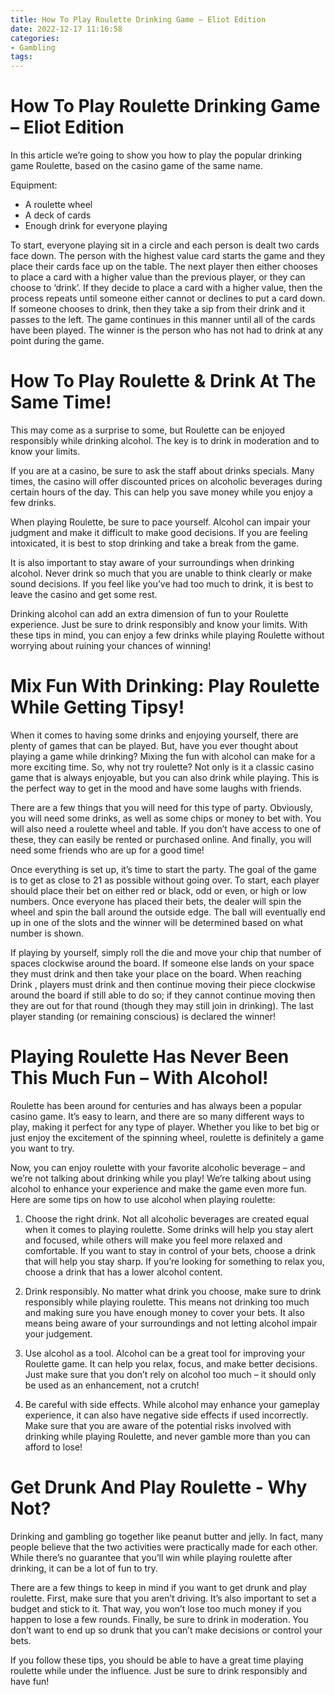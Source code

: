 ```yaml
---
title: How To Play Roulette Drinking Game – Eliot Edition
date: 2022-12-17 11:16:58
categories:
- Gambling
tags:
---
```



#  How To Play Roulette Drinking Game – Eliot Edition

In this article we’re going to show you how to play the popular drinking game Roulette, based on the casino game of the same name.

Equipment: 
- A roulette wheel
- A deck of cards
- Enough drink for everyone playing

To start, everyone playing sit in a circle and each person is dealt two cards face down. The person with the highest value card starts the game and they place their cards face up on the table. The next player then either chooses to place a card with a higher value than the previous player, or they can choose to ‘drink’. If they decide to place a card with a higher value, then the process repeats until someone either cannot or declines to put a card down. If someone chooses to drink, then they take a sip from their drink and it passes to the left. The game continues in this manner until all of the cards have been played. The winner is the person who has not had to drink at any point during the game.

#  How To Play Roulette & Drink At The Same Time!

This may come as a surprise to some, but Roulette can be enjoyed responsibly while drinking alcohol. The key is to drink in moderation and to know your limits.

If you are at a casino, be sure to ask the staff about drinks specials. Many times, the casino will offer discounted prices on alcoholic beverages during certain hours of the day. This can help you save money while you enjoy a few drinks.

When playing Roulette, be sure to pace yourself. Alcohol can impair your judgment and make it difficult to make good decisions. If you are feeling intoxicated, it is best to stop drinking and take a break from the game.

It is also important to stay aware of your surroundings when drinking alcohol. Never drink so much that you are unable to think clearly or make sound decisions. If you feel like you’ve had too much to drink, it is best to leave the casino and get some rest.

Drinking alcohol can add an extra dimension of fun to your Roulette experience. Just be sure to drink responsibly and know your limits. With these tips in mind, you can enjoy a few drinks while playing Roulette without worrying about ruining your chances of winning!

#  Mix Fun With Drinking: Play Roulette While Getting Tipsy!

When it comes to having some drinks and enjoying yourself, there are plenty of games that can be played. But, have you ever thought about playing a game while drinking? Mixing the fun with alcohol can make for a more exciting time. So, why not try roulette? Not only is it a classic casino game that is always enjoyable, but you can also drink while playing. This is the perfect way to get in the mood and have some laughs with friends.

There are a few things that you will need for this type of party. Obviously, you will need some drinks, as well as some chips or money to bet with. You will also need a roulette wheel and table. If you don’t have access to one of these, they can easily be rented or purchased online. And finally, you will need some friends who are up for a good time!

Once everything is set up, it’s time to start the party. The goal of the game is to get as close to 21 as possible without going over. To start, each player should place their bet on either red or black, odd or even, or high or low numbers. Once everyone has placed their bets, the dealer will spin the wheel and spin the ball around the outside edge. The ball will eventually end up in one of the slots and the winner will be determined based on what number is shown.

If playing by yourself, simply roll the die and move your chip that number of spaces clockwise around the board. If someone else lands on your space they must drink and then take your place on the board. When reaching Drink , players must drink and then continue moving their piece clockwise around the board if still able to do so; if they cannot continue moving then they are out for that round (though they may still join in drinking). The last player standing (or remaining conscious) is declared the winner!

#  Playing Roulette Has Never Been This Much Fun – With Alcohol!

Roulette has been around for centuries and has always been a popular casino game. It’s easy to learn, and there are so many different ways to play, making it perfect for any type of player. Whether you like to bet big or just enjoy the excitement of the spinning wheel, roulette is definitely a game you want to try.

Now, you can enjoy roulette with your favorite alcoholic beverage – and we’re not talking about drinking while you play! We’re talking about using alcohol to enhance your experience and make the game even more fun. Here are some tips on how to use alcohol when playing roulette:

1. Choose the right drink. Not all alcoholic beverages are created equal when it comes to playing roulette. Some drinks will help you stay alert and focused, while others will make you feel more relaxed and comfortable. If you want to stay in control of your bets, choose a drink that will help you stay sharp. If you’re looking for something to relax you, choose a drink that has a lower alcohol content.

2. Drink responsibly. No matter what drink you choose, make sure to drink responsibly while playing roulette. This means not drinking too much and making sure you have enough money to cover your bets. It also means being aware of your surroundings and not letting alcohol impair your judgement.

3. Use alcohol as a tool. Alcohol can be a great tool for improving your Roulette game. It can help you relax, focus, and make better decisions. Just make sure that you don’t rely on alcohol too much – it should only be used as an enhancement, not a crutch!

4. Be careful with side effects. While alcohol may enhance your gameplay experience, it can also have negative side effects if used incorrectly. Make sure that you are aware of the potential risks involved with drinking while playing Roulette, and never gamble more than you can afford to lose!

#  Get Drunk And Play Roulette - Why Not?

Drinking and gambling go together like peanut butter and jelly. In fact, many people believe that the two activities were practically made for each other. While there’s no guarantee that you’ll win while playing roulette after drinking, it can be a lot of fun to try.

There are a few things to keep in mind if you want to get drunk and play roulette. First, make sure that you aren’t driving. It’s also important to set a budget and stick to it. That way, you won’t lose too much money if you happen to lose a few rounds. Finally, be sure to drink in moderation. You don’t want to end up so drunk that you can’t make decisions or control your bets.

If you follow these tips, you should be able to have a great time playing roulette while under the influence. Just be sure to drink responsibly and have fun!